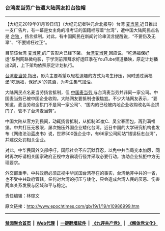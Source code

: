 ### 台湾麦当劳广告遭大陆网友扣台独帽
------------------------

<p>
 【大纪元2019年01月19日讯】（大纪元记者钟元台北报导）台湾
 <a href="http://www.epochtimes.com/gb/tag/%E9%BA%A6%E5%BD%93%E5%8A%B3.html">
  麦当劳
 </a>
 近日推出一支广告片，有一幕是女主角的准考证的国籍栏写着“台湾”，遭中国大陆网民点名是
 <a href="http://www.epochtimes.com/gb/tag/%E5%8F%B0%E7%8B%AC.html">
  台独
 </a>
 ，扬言抵制。对此，有中国网民在新闻讨论串流言提醒说，“不要伤及无辜”、“不要矫枉过正”。
</p>
<p>
 目前该台湾
 <a href="http://www.epochtimes.com/gb/tag/%E9%BA%A6%E5%BD%93%E5%8A%B3.html">
  麦当劳
 </a>
 的广告影片已经下架。
 <a href="http://www.epochtimes.com/gb/tag/%E5%8F%B0%E6%B9%BE%E9%BA%A6%E5%BD%93%E5%8A%B3.html">
  台湾麦当劳
 </a>
 回应说，“吃满福保好运”系列网路微电影，于学测前拜拜求好运旺季在YouTube频道播映，原定计划播出2周，上下架均依照原定计划执行。
</p>
<p>
 <a href="http://www.epochtimes.com/gb/tag/%E5%8F%B0%E6%B9%BE%E9%BA%A6%E5%BD%93%E5%8A%B3.html">
  台湾麦当劳
 </a>
 指出，影片主要希望以轻松逗趣的方式为考生纾压，同时透过满福堡“吃满福，保好运”的意涵，为考生集气加油。
</p>
<p>
 大陆网民点名麦当劳扬言抵制，但
 <a href="http://www.epochtimes.com/gb/tag/%E4%B8%AD%E5%9B%BD%E9%BA%A6%E5%BD%93%E5%8A%B3.html">
  中国麦当劳
 </a>
 与台湾麦当劳并非同一家公司。中国麦当劳已被中国企业收购，大陆网友要抵制也很尴尬。不少大陆网友表示，“要知道，麦当劳和金拱门不是同一家公司”、“国内的已经被内地企业收购改名叫金拱门了，管不了台湾麦当劳”。
</p>
<p>
 中国大陆从官方到民间，动辄扬言抵制，从抵制85度C、吴宝春面包，再到满福堡。中共打压无极限，屡次施压外国企业矮化台湾。近日中国的大学研究机构也发布《网络法治蓝皮书》说，世界500强企业中，有66家公司网站“错误标志台湾”，并建议处罚相关企业。
</p>
<p>
 对此，中华民国外交部呼吁，国际社会不应沉默容忍，以免中共当局变本加厉，同时再次吁请相关国家政府正视中方霸凌行径并采取必要行动，协助企业抗拒中方无理要求。
</p>
<p>
 外交部重申，中共政府必须正视中华民国台湾存在的事实，台湾绝非中共的一省，也不受中共政府管辖，任何对台湾的打压与矮化，只会造成台湾人民的厌恶、伤害两岸关系发展与区域和平与稳定。
</p>
<p>
 责任编辑：林琮文
</p>
<p>
</p>

原文链接：http://www.epochtimes.com/gb/19/1/19/n10986999.htm


------------------------
#### [禁闻聚合首页](https://github.com/gfw-breaker/banned-news/blob/master/README.md) &nbsp;|&nbsp; [Web代理](https://github.com/gfw-breaker/open-proxy/blob/master/README.md) &nbsp;|&nbsp; [一键翻墙软件](https://github.com/gfw-breaker/nogfw/blob/master/README.md) &nbsp;|&nbsp; [《九评共产党》](https://github.com/gfw-breaker/9ping.md/blob/master/README.md#九评之一评共产党是什么) &nbsp;|&nbsp; [《解体党文化》](https://github.com/gfw-breaker/jtdwh.md/blob/master/README.md#绪论)